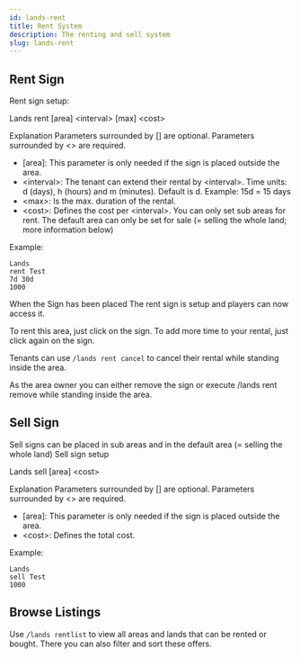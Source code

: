 ```yaml
---
id: lands-rent
title: Rent System
description: The renting and sell system
slug: lands-rent
---
```


## Rent Sign
Rent sign setup:

Lands
rent [area]
\<interval> [max]
\<cost>

Explanation
Parameters surrounded by [] are optional. Parameters surrounded by \<> are required.

- [area]: This parameter is only needed if the sign is placed outside the area.
- \<interval>: The tenant can extend their rental by \<interval>. Time units: d (days), h (hours) and m (minutes). Default is d. Example: 15d = 15 days
- \<max>: Is the max. duration of the rental.
- \<cost>: Defines the cost per \<interval>.
You can only set sub areas for rent. The default area can only be set for sale (= selling the whole land; more information below)

Example:
```
Lands
rent Test
7d 30d
1000
```
When the Sign has been placed
The rent sign is setup and players can now access it.

To rent this area, just click on the sign.
To add more time to your rental, just click again on the sign.

Tenants can use `/lands rent cancel` to cancel their rental while standing inside the area.

As the area owner you can either remove the sign or execute /lands rent remove while standing inside the area.

## Sell Sign
Sell signs can be placed in sub areas and in the default area (= selling the whole land)
Sell sign setup

Lands
sell [area]
\<cost>

Explanation
Parameters surrounded by [] are optional. Parameters surrounded by \<> are required.

- [area]: This parameter is only needed if the sign is placed outside the area.
- \<cost>: Defines the total cost.

Example:
```
Lands
sell Test
1000
```
## Browse Listings
Use `/lands rentlist` to view all areas and lands that can be rented or bought. There you can also filter and sort these offers.
